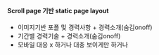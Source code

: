 #### Scroll page 기반 static page layout
- 이미지기반 포폴 및 경력사항 + 경력소개(숨김onoff)
- 기간별 경력기술 + 경력소개(숨김onoff)
- 모바일 대응 x 하거나 대충 보이게만 하거나
